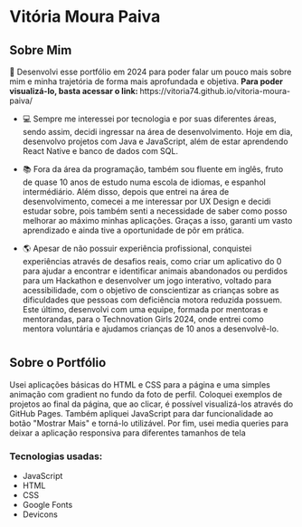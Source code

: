 # Vitória Moura Paiva

## Sobre Mim

<p> 👋 Desenvolvi esse portfólio em 2024 para poder falar um pouco mais sobre mim e minha trajetória de forma mais aprofundada e objetiva. <strong> Para poder visualizá-lo, basta acessar o link: </strong> https://vitoria74.github.io/vitoria-moura-paiva/</p>

- <p> 💻 Sempre me interessei por tecnologia e por suas diferentes áreas, sendo assim, decidi ingressar na área de desenvolvimento. Hoje em dia, desenvolvo projetos com Java e JavaScript, além de estar aprendendo React Native e banco de dados com SQL.</p>
 
- <p> 📚 Fora da área da programação, também sou fluente em inglês, fruto de quase 10 anos de estudo numa escola de idiomas, e espanhol intermédiário. Além disso, depois que entrei na área de desenvolvimento, comecei a me interessar por UX Design e decidi estudar sobre, pois também senti a necessidade de saber como posso melhorar ao máximo minhas aplicações. Graças a isso, garanti um vasto aprendizado e ainda tive a oportunidade de pôr em prática. </p>

- <p> 🌎 Apesar de não possuir experiência profissional, conquistei experiências através de desafios reais, como criar um aplicativo do 0 para ajudar a encontrar e identificar animais abandonados ou perdidos para um Hackathon e desenvolver um jogo interativo, voltado para acessibilidade, com o objetivo de conscientizar as crianças sobre as dificuldades que pessoas com deficiência motora reduzida possuem. Este último, desenvolvi com uma equipe, formada por mentoras e mentorandas, para o Technovation Girls 2024, onde entrei como mentora voluntária e ajudamos crianças de 10 anos a desenvolvê-lo.</p>

#

## Sobre o Portfólio
<p> Usei aplicações básicas do HTML e CSS para a página e uma simples animação com gradient no fundo da foto de perfil. Coloquei exemplos de projetos ao final da página, que ao clicar, é possível visualizá-los através do GitHub Pages. Também apliquei JavaScript para dar funcionalidade ao botão "Mostrar Mais" e torná-lo utilizável. Por fim, usei media queries para deixar a aplicação responsiva para diferentes tamanhos de tela</p>

### Tecnologias usadas:
- JavaScript
- HTML
- CSS
- Google Fonts
- Devicons
